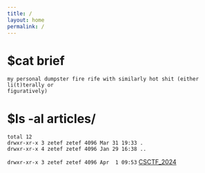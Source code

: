 ```yaml
---
title: /
layout: home
permalink: /
---
```


# $cat brief
```
my personal dumpster fire rife with similarly hot shit (either li(t)terally or 
figuratively)
```

# $ls -al articles/
```
total 12
drwxr-xr-x 3 zetef zetef 4096 Mar 31 19:33 .
drwxr-xr-x 4 zetef zetef 4096 Jan 29 16:38 ..
```
`drwxr-xr-x 3 zetef zetef 4096 Apr  1 09:53` [CSCTF_2024](./articles/CSCTF_2024/writeup)